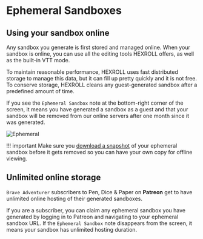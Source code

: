 # Ephemeral Sandboxes

## Using your sandbox online

Any sandbox you generate is first stored and managed online. When your sandbox is online, you can use all the editing
tools HEXROLL offers, as well as the built-in VTT mode.

To maintain reasonable performance, HEXROLL uses fast distributed storage to manage this data, but it can fill up pretty quickly and it is not free. To conserve storage, HEXROLL cleans any guest-generated sandbox after a predefined amount of time.


If you see the `Ephemeral Sandbox` note at the bottom-right corner of the screen, it means you have generated a sandbox
as a guest and that your sandbox will be removed from our online servers after one month since it was generated.

![Ephemeral](/images/ephemeral.jpg)

!!! important
    Make sure you [download a snapshot](/playing-with-hexroll/using-hexroll-offline) of your ephemeral sandbox before it gets removed so you can have your own copy for offline viewing.

## Unlimited online storage

`Brave Adventurer` subscribers to Pen, Dice & Paper on __Patreon__ get to have unlimited online hosting of their generated sandboxes.

If you are a subscriber, you can claim any ephemeral sandbox you have generated by logging in to Patreon and navigating to your ephemeral sandbox URL. If the `Ephemeral Sandbox` note disappears from the screen, it means your sandbox has unlimited hosting duration.

